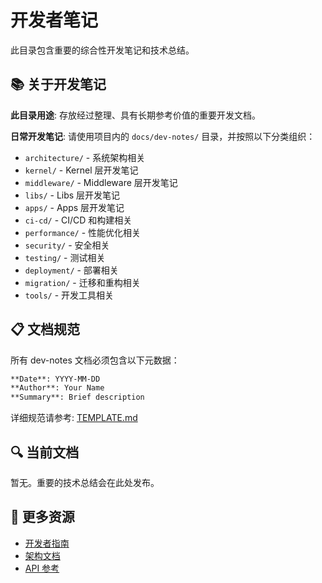 # 开发者笔记

此目录包含重要的综合性开发笔记和技术总结。

## 📚 关于开发笔记

**此目录用途**: 存放经过整理、具有长期参考价值的重要开发文档。

**日常开发笔记**: 请使用项目内的 `docs/dev-notes/` 目录，并按照以下分类组织：

- `architecture/` - 系统架构相关
- `kernel/` - Kernel 层开发笔记
- `middleware/` - Middleware 层开发笔记
- `libs/` - Libs 层开发笔记
- `apps/` - Apps 层开发笔记
- `ci-cd/` - CI/CD 和构建相关
- `performance/` - 性能优化相关
- `security/` - 安全相关
- `testing/` - 测试相关
- `deployment/` - 部署相关
- `migration/` - 迁移和重构相关
- `tools/` - 开发工具相关

## 📋 文档规范

所有 dev-notes 文档必须包含以下元数据：

```markdown
**Date**: YYYY-MM-DD
**Author**: Your Name
**Summary**: Brief description
```

详细规范请参考: [TEMPLATE.md](../../../docs/dev-notes/TEMPLATE.md)

## 🔍 当前文档

暂无。重要的技术总结会在此处发布。

## 📖 更多资源

- [开发者指南](../developers/development-setup.md)
- [架构文档](../code_intro/architecture.md)
- [API 参考](../api-reference/overview.md)

